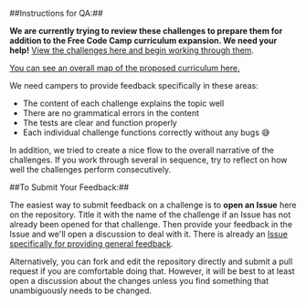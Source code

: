 
##Instructions for QA:##

**We are currently trying to review these challenges to prepare them for addition to the Free Code Camp curriculum expansion. We need your help!** [View the challenges here and begin working through them](http://hysterical-amusement.surge.sh/).

[You can see an overall map of the proposed curriculum here.](https://github.com/bonham000/fcc-react-tests-module/blob/master/CHALLENGE_MAP.md)

We need campers to provide feedback specifically in these areas:

- The content of each challenge explains the topic well
- There are no grammatical errors in the content
- The tests are clear and function properly
- Each individual challenge functions correctly without any bugs :sweat_smile:

In addition, we tried to create a nice flow to the overall narrative of the challenges. If you work through several in sequence, try to reflect on how well the challenges perform consecutively.

##To Submit Your Feedback:##

The easiest way to submit feedback on a challenge is to **open an Issue** here on the repository. Title it with the name of the challenge if an Issue has not already been opened for that challenge. Then provide your feedback in the Issue and we'll open a discussion to deal with it. There is already an [Issue specifically for providing general feedback](https://github.com/bonham000/fcc-react-tests-module/issues/17).

Alternatively, you can fork and edit the repository directly and submit a pull request if you are comfortable doing that. However, it will be best to at least open a discussion about the changes unless you find something that unambiguously needs to be changed.
